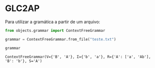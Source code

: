 # GLC2AP
Para utilizar a gramática a partir de um arquivo:
```python
from objects.grammar import ContextFreeGrammar
```


```python
grammar = ContextFreeGrammar.from_file("teste.txt")
```


```python
grammar
```




    ContextFreeGrammar(V={'B', 'A'}, Σ={'b', 'a'}, R={'A': ['a', 'Ab'], 'B': 'b'}, S='A')


